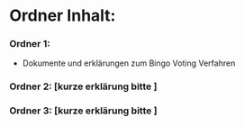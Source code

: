 # Ordner Inhalt: 

### Ordner 1:  
   - Dokumente und erklärungen zum Bingo Voting Verfahren


### Ordner 2:  [kurze erklärung bitte ]

### Ordner 3:  [kurze erklärung bitte ]
